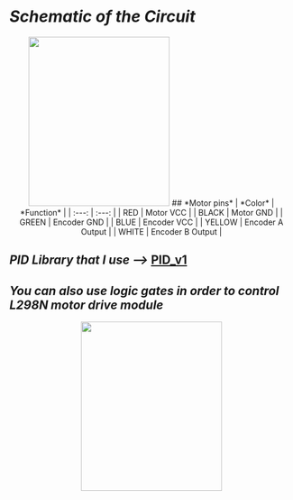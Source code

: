 # *Schematic of the Circuit*
<p align = "center">
  <img src = "https://github.com/efematabey/Arduino_Projects/assets/113831574/5c1cee7d-1383-4db7-a055-d2546f19be6b" width="250" height="300" />
## *Motor pins*
| *Color* | *Function* |
| :---: | :---: |
| RED | Motor VCC |
| BLACK | Motor GND |
| GREEN | Encoder GND |
| BLUE | Encoder VCC |
| YELLOW | Encoder A Output |
| WHITE | Encoder B Output |

## *PID Library that I use -->* [PID_v1](https://github.com/br3ttb/Arduino-PID-Library)

## *You can also use logic gates in order to control L298N motor drive module*
<p align = "center">
  <img src = "https://github.com/efematabey/Arduino_Projects/assets/113831574/aa9e10b9-dbe9-4039-8eb1-4c55a7ebf9eb" width="250" height="300" />

